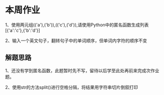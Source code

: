 # 本周作业

1、使用两元组(('a'),('b')),(('c'),('d')),请使用Python中的匿名函数生成列表[{'a':'c'},{'b':'d'}]

2、输入一个英文句子，翻转句子中的单词顺序，但单词内字符的顺序不变





## 解题思路

1、还没有学到匿名函数，此题暂时先不写，留待以后学至此处再前来完成次作业题。

2、使用str的方法split()进行空格分隔，将结果用字符串切片倒叙打印